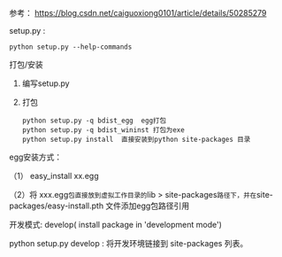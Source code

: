 

参考： <https://blog.csdn.net/caiguoxiong0101/article/details/50285279>

setup.py :

```
python setup.py --help-commands
```



打包/安装

1. 编写setup.py

2. 打包

   ```
   python setup.py -q bdist_egg  egg打包
   python setup.py -q bdist_wininst 打包为exe
   python setup.py install  直接安装到python site-packages 目录
   ```

   

egg安装方式：

（1） easy_install xx.egg  

（2）将 xxx.egg`包直接放到虚拟工作目录的`lib > site-packages`路径下，并在`site-packages/easy-install.pth 文件添加egg包路径引用





开发模式:  develop(    install package in 'development mode')

python setup.py develop   :  将开发环境链接到 site-packages  列表。